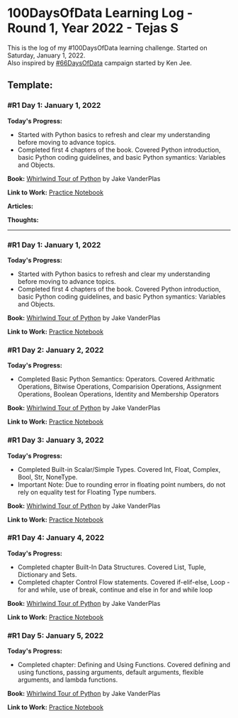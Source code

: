 # 100DaysOfData Learning Log - Round 1, Year 2022 - Tejas S

This is the log of my #100DaysOfData learning challenge. Started on Saturday, January 1, 2022.   
Also inspired by [#66DaysOfData](https://www.66daysofdata.com/) campaign started by Ken Jee.

## Template:

### #R1 Day 1: January 1, 2022

**Today's Progress:** 
- Started with Python basics to refresh and clear my understanding before moving to advance topics.
- Completed first 4 chapters of the book. Covered Python introduction, basic Python coding guidelines, and basic Python symantics: Variables and Objects.

**Book:** [Whirlwind Tour of Python](https://nbviewer.jupyter.org/github/jakevdp/WhirlwindTourOfPython/blob/master/Index.ipynb) by Jake VanderPlas

**Link to Work:** [Practice Notebook](https://github.com/tejas153/Whirlwind_Tour_of_Python/blob/master/The_Whirlwind_Tour_of_Python.ipynb)

**Articles:**

**Thoughts:**

-----------------------------------------------------

### #R1 Day 1: January 1, 2022

**Today's Progress:** 
- Started with Python basics to refresh and clear my understanding before moving to advance topics.
- Completed first 4 chapters of the book. Covered Python introduction, basic Python coding guidelines, and basic Python symantics: Variables and Objects.

**Book:** [Whirlwind Tour of Python](https://nbviewer.jupyter.org/github/jakevdp/WhirlwindTourOfPython/blob/master/Index.ipynb) by Jake VanderPlas

**Link to Work:** [Practice Notebook](https://github.com/tejas153/Whirlwind_Tour_of_Python/blob/master/The_Whirlwind_Tour_of_Python.ipynb)

### #R1 Day 2: January 2, 2022

**Today's Progress:** 
- Completed Basic Python Semantics: Operators. Covered Arithmatic Operations, Bitwise Operations, Comparision Operations, Assignment Operations, Boolean Operations, Identity and Membership Operators 

**Book:** [Whirlwind Tour of Python](https://nbviewer.jupyter.org/github/jakevdp/WhirlwindTourOfPython/blob/master/Index.ipynb) by Jake VanderPlas

**Link to Work:** [Practice Notebook](https://github.com/tejas153/Whirlwind_Tour_of_Python/blob/master/The_Whirlwind_Tour_of_Python.ipynb)

### #R1 Day 3: January 3, 2022

**Today's Progress:** 
- Completed Built-in Scalar/Simple Types. Covered Int, Float, Complex, Bool, Str, NoneType.
- Important Note: Due to rounding error in floating point numbers, do not rely on equality test for Floating Type numbers. 

**Book:** [Whirlwind Tour of Python](https://nbviewer.jupyter.org/github/jakevdp/WhirlwindTourOfPython/blob/master/Index.ipynb) by Jake VanderPlas

**Link to Work:** [Practice Notebook](https://github.com/tejas153/Whirlwind_Tour_of_Python/blob/master/The_Whirlwind_Tour_of_Python.ipynb)

### #R1 Day 4: January 4, 2022

**Today's Progress:** 
- Completed chapter Built-In Data Structures. Covered List, Tuple, Dictionary and Sets. 
- Completed chapter Control Flow statements. Covered if-elif-else, Loop - for and while, use of break, continue and else in for and while loop

**Book:** [Whirlwind Tour of Python](https://nbviewer.jupyter.org/github/jakevdp/WhirlwindTourOfPython/blob/master/Index.ipynb) by Jake VanderPlas

**Link to Work:** [Practice Notebook](https://github.com/tejas153/Whirlwind_Tour_of_Python/blob/master/The_Whirlwind_Tour_of_Python.ipynb)

### #R1 Day 5: January 5, 2022

**Today's Progress:** 
- Completed chapter: Defining and Using Functions. Covered defining and using functions, passing arguments, default arguments, flexible arguments, and lambda functions.

**Book:** [Whirlwind Tour of Python](https://nbviewer.jupyter.org/github/jakevdp/WhirlwindTourOfPython/blob/master/Index.ipynb) by Jake VanderPlas

**Link to Work:** [Practice Notebook](https://github.com/tejas153/Whirlwind_Tour_of_Python/blob/master/The_Whirlwind_Tour_of_Python.ipynb)